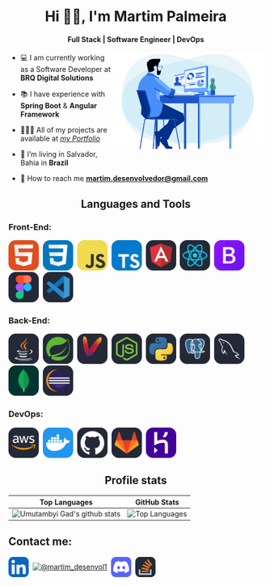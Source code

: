 

<h1 align="center">Hi 👋🏽, I'm Martim Palmeira</h1>
<h4 align="center">Full Stack | Software Engineer | DevOps</h4>

<img align="right" src="https://github.com/martimpalmeira/martimpalmeira/blob/main/gif-readme-github.gif?raw=true" alt="developer-gif" width="300"/>

- :computer: I am currently working as a Software Developer at **BRQ Digital Solutions**

- :books: I have experience with **Spring Boot** & **Angular Framework**

- 👨🏻‍💻 All of my projects are available at <i>[my Portfolio](https://martimdesenvolvedo.wixsite.com/website)</i>

- :pushpin: I’m living in Salvador, Bahia in **Brazil**

- :envelope_with_arrow: How to reach me **martim.desenvolvedor@gmail.com**


<h2 align="center">Languages and Tools</h2>

<h3 align="left">Front-End:</h2>

<p>
<a href="https://www.w3.org/html/" target="_blank" rel="noreferrer"><img src="https://raw.githubusercontent.com/tandpfun/skill-icons/d1c752b99bb25a0e5aa363bae1db2809173ee966/icons/HTML.svg" alt="html5" width="60"/></a>&nbsp
<a href="https://www.w3schools.com/css/" target="_blank" rel="noreferrer"><img src="https://raw.githubusercontent.com/tandpfun/skill-icons/d1c752b99bb25a0e5aa363bae1db2809173ee966/icons/CSS.svg" alt="css3" width="60"/></a>&nbsp
<a href="https://developer.mozilla.org/en-US/docs/Web/JavaScript" target="_blank" rel="noreferrer"><img src="https://raw.githubusercontent.com/tandpfun/skill-icons/d1c752b99bb25a0e5aa363bae1db2809173ee966/icons/JavaScript.svg" alt="javascript" width="60" height="60"/></a>&nbsp
<a href="https://www.typescriptlang.org/" target="_blank" rel="noreferrer"><img src="https://raw.githubusercontent.com/tandpfun/skill-icons/d1c752b99bb25a0e5aa363bae1db2809173ee966/icons/TypeScript.svg" alt="typescript" width="60"/></a>&nbsp
<a href="https://angular.io/" target="_blank" rel="noreferrer"> <img src="https://raw.githubusercontent.com/tandpfun/skill-icons/d1c752b99bb25a0e5aa363bae1db2809173ee966/icons/Angular-Dark.svg" alt="angular" width="60"/></a>&nbsp
<a href="https://reactjs.org/" target="_blank" rel="noreferrer"> <img src="https://raw.githubusercontent.com/tandpfun/skill-icons/d1c752b99bb25a0e5aa363bae1db2809173ee966/icons/React-Dark.svg" alt="react" width="60" height="60"/></a>&nbsp
<a href="https://getbootstrap.com" target="_blank" rel="noreferrer"> <img src="https://raw.githubusercontent.com/tandpfun/skill-icons/d1c752b99bb25a0e5aa363bae1db2809173ee966/icons/Bootstrap.svg" alt="bootstrap" width="60" height="60"/></a>&nbsp
<a href="https://www.figma.com/" target="_blank" rel="noreferrer"> <img src="https://raw.githubusercontent.com/tandpfun/skill-icons/d1c752b99bb25a0e5aa363bae1db2809173ee966/icons/Figma-Dark.svg" alt="figma" width="60" height="60"/></a>&nbsp
<a href="https://code.visualstudio.com/" target="_blank" rel="noreferrer"> <img src="https://raw.githubusercontent.com/tandpfun/skill-icons/d1c752b99bb25a0e5aa363bae1db2809173ee966/icons/VSCode-Dark.svg" alt="vsCode" width="60" height="60"/></a>
</p>

<h3 align="left">Back-End:</h2>
<p>
<a href="https://www.java.com" target="_blank" rel="noreferrer"> <img src="https://raw.githubusercontent.com/tandpfun/skill-icons/d1c752b99bb25a0e5aa363bae1db2809173ee966/icons/Java-Dark.svg" alt="java" width="60" height="60"/></a>&nbsp
<a href="https://spring.io/" target="_blank" rel="noreferrer"> <img src="https://raw.githubusercontent.com/tandpfun/skill-icons/d1c752b99bb25a0e5aa363bae1db2809173ee966/icons/Spring-Dark.svg" alt="spring" width="60" height="60"/></a>&nbsp 
<a href="https://maven.apache.org/" target="_blank" rel="noreferrer"> <img src="https://raw.githubusercontent.com/tandpfun/skill-icons/d1c752b99bb25a0e5aa363bae1db2809173ee966/icons/Maven-Dark.svg" alt="maven" width="60" height="60"/></a>&nbsp 
<a href="https://nodejs.org" target="_blank" rel="noreferrer"> <img src="https://raw.githubusercontent.com/tandpfun/skill-icons/d1c752b99bb25a0e5aa363bae1db2809173ee966/icons/NodeJS-Dark.svg" alt="nodejs" width="60" height="60"/></a>&nbsp
<a href="https://www.python.org" target="_blank" rel="noreferrer"> <img src="https://raw.githubusercontent.com/tandpfun/skill-icons/d1c752b99bb25a0e5aa363bae1db2809173ee966/icons/Python-Dark.svg" alt="python" width="60" height="60"/></a>&nbsp
<a href="https://www.postgresql.org" target="_blank" rel="noreferrer"> <img src="https://raw.githubusercontent.com/tandpfun/skill-icons/d1c752b99bb25a0e5aa363bae1db2809173ee966/icons/PostgreSQL-Dark.svg" alt="postgresql" width="60" height="60"/></a>&nbsp
<a href="https://www.mysql.com/" target="_blank" rel="noreferrer"> <img src="https://raw.githubusercontent.com/tandpfun/skill-icons/d1c752b99bb25a0e5aa363bae1db2809173ee966/icons/MySQL-Dark.svg" alt="mysql" width="60" height="60"/></a>&nbsp 
<a href="https://www.mongodb.com/" target="_blank" rel="noreferrer"> <img src="https://raw.githubusercontent.com/tandpfun/skill-icons/d1c752b99bb25a0e5aa363bae1db2809173ee966/icons/MongoDB.svg" alt="mongodb" width="60" height="60"/></a>&nbsp 
<a href="https://www.eclipse.org/" target="_blank" rel="noreferrer"> <img src="https://raw.githubusercontent.com/tandpfun/skill-icons/d1c752b99bb25a0e5aa363bae1db2809173ee966/icons/Eclipse-Dark.svg" alt="eclipse" width="60" height="60"/></a> 
</p>
<h3 align="left">DevOps:</h2>
<p>
<a href="https://aws.amazon.com" target="_blank" rel="noreferrer"> <img src="https://raw.githubusercontent.com/tandpfun/skill-icons/d1c752b99bb25a0e5aa363bae1db2809173ee966/icons/AWS-Dark.svg" alt="aws" height="60"/></a>&nbsp
<a href="https://www.docker.com/" target="_blank" rel="noreferrer"> <img src="https://raw.githubusercontent.com/tandpfun/skill-icons/d1c752b99bb25a0e5aa363bae1db2809173ee966/icons/Docker.svg" alt="docker" width="60" height="60"/></a>&nbsp
<a href="https://git-scm.com/" target="_blank" rel="noreferrer"> <img src="https://raw.githubusercontent.com/tandpfun/skill-icons/d1c752b99bb25a0e5aa363bae1db2809173ee966/icons/Github-Dark.svg" alt="git" height="60"/></a>&nbsp
<a href="https://about.gitlab.com/" target="_blank" rel="noreferrer"> <img src="https://raw.githubusercontent.com/tandpfun/skill-icons/d1c752b99bb25a0e5aa363bae1db2809173ee966/icons/GitLab-Dark.svg" alt="gitlab" width="60" height="60"/></a>&nbsp
<a href="https://www.heroku.com/" target="_blank" rel="noreferrer"> <img src="https://raw.githubusercontent.com/tandpfun/skill-icons/d1c752b99bb25a0e5aa363bae1db2809173ee966/icons/Heroku.svg" alt="heroku" width="60" height="60"/></a>
</p>



<h2 align="center">Profile stats</h2>

<div align="center">

| Top Languages                                                                                                                                                                                                                                                                         | GitHub Stats                                                                                                                                                       |
| -------------------------------------------------------------------------------------------------------------------------------------------------------------------------------------------------- | ---------------------------------------------------------------------------------------------------------------------------------------------------------------------------------- |
| ![Umutambyi Gad's github stats](https://github-readme-stats.vercel.app/api/top-langs?username=martimpalmeira&show_icons=true&theme=dark&title_color=ffffff&text_color=ffffff&locale=en&layout=compact)  | ![Top Languages](https://github-readme-stats.vercel.app/api?username=martimpalmeira&show_icons=true&theme=dark&title_color=ffffff&text_color=ffffff&locale=en) |

 <div>



<h2 align="left">Contact me:</h2>
<p align="left">
<a href="https://www.linkedin.com/in/martimpalmeira/" target="_blank"><img align="center" src="https://raw.githubusercontent.com/tandpfun/skill-icons/d1c752b99bb25a0e5aa363bae1db2809173ee966/icons/LinkedIn.svg" alt="linkedin_martim_junior" height="40" width="40" /></a>&nbsp
<a href="https://api.whatsapp.com/send/?phone=5575981290360&text&app_absent=0" target="_blank"><img align="center"src="https://seeklogo.com/images/W/whatsapp-logo-DC7B8794F9-seeklogo.com.png" alt="@martim_desenvol1" height="40" width="40" /></a>&nbsp
<a href="https://discord.gg/Martim Junior#2175" target="_blank"><img align="center" src="https://raw.githubusercontent.com/tandpfun/skill-icons/d1c752b99bb25a0e5aa363bae1db2809173ee966/icons/Discord.svg" alt="Martim Junior#2175" height="40" width="40" /></a>&nbsp
<a href="https://stackoverflow.com/users/19900547/martim-palmeira" target="_blank"><img align="center" src="https://raw.githubusercontent.com/tandpfun/skill-icons/d1c752b99bb25a0e5aa363bae1db2809173ee966/icons/StackOverflow-Dark.svg" alt="Stack overflow" height="40" width="40" /></a>
</p>







